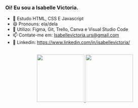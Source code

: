 ### Oi! Eu sou a Isabelle Victoria.

- 🌱 Estudo HTML, CSS E Javascript
- 😄 Pronouns: ela/dela
- 🌱 Utilizo: Figma, Git, Trello, Canva e Visual Studio Code 
- 📫 Contate-me em: Isabellevictoria.urs@gmail.com
- 💙 Linkedin: https://www.linkedin.com/in/isabellevictoria/

##

<div align="center">
  <a href="https://github.com/isabvictoriaps">
  <img height="150em" src="https://github-readme-stats.vercel.app/api?username=isabvictoriaps&show_icons=true&theme=dracula&include_all_commits=true&count_private=true"/>
  <img height="150em" src="https://github-readme-stats.vercel.app/api/top-langs/?username=isabvictoriaps&layout=compact&langs_count=7&theme=dracula"/>
</div>
  
 ##
  
